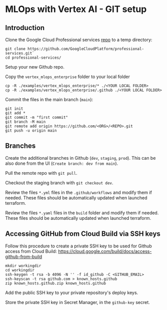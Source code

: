 # MLOps with Vertex AI - GIT setup

## Introduction

Clone the Google Cloud Professional services [repo](https://github.com/GoogleCloudPlatform/professional-services) to a temp directory: 
```
git clone https://github.com/GoogleCloudPlatform/professional-services.git`
cd professional-services/
```

Setup your new Github repo.

Copy the `vertex_mlops_enterprise` folder to your local folder
```
cp -R ./examples/vertex_mlops_enterprise/* ./<YOUR LOCAL FOLDER>
cp -R ./examples/vertex_mlops_enterprise/.github ./<YOUR LOCAL FOLDER>
```

Commit the files in the main branch (`main`):
```
git init
git add *
git commit -m "first commit"
git branch -M main
git remote add origin https://github.com/<ORG>/<REPO>.git
git push -u origin main
```

## Branches
Create the additional branches in Github (`dev`, `staging`, `prod`). This can be also done from the UI (`Create branch: dev from main`).

Pull the remote repo with `git pull`.

Checkout the staging branch with `git checkout dev`.


Review the files `*.yml` files in the `.github/workflows` and modify them if needed. These files should be automatically updated when launched terraform.

Review the files `*.yaml` files in the `build` folder and modify them if needed. These files should be automatically updated when launched terraform.

## Accessing GitHub from Cloud Build via SSH keys
Follow this procedure to create a private SSH key to be used for Github access from Cloud Build:
https://cloud.google.com/build/docs/access-github-from-build

```
mkdir workingdir
cd workingdir
ssh-keygen -t rsa -b 4096 -N '' -f id_github -C <GITHUB_EMAIL>
ssh-keyscan -t rsa github.com > known_hosts.github
zip known_hosts.github.zip known_hosts.github
```

Add the public SSH key to your private repository's deploy keys.

Store the private SSH key in Secret Manager, in the `github-key` secret.
